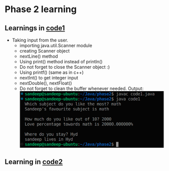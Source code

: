 # Phase 2 learning

## Learnings in [code1](code1.java)
* Taking input from the user.
  * importing java.util.Scanner module
  * creating Scanner object
  * nextLine() method 
  * Using print() method instead of println()
  * Do not forget to close the Scanner object :)
  * Using printf() (same as in c++)
  * nextInt() to get integer input
  * nextDouble(), nextFloat()
  * Do not forget to clean the buffer whenever needed.
Output:  
![output1](output1.png)  

## Learning in [code2](code2.java)
